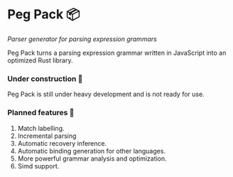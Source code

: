# Peg Pack 📦

*Parser generator for parsing expression grammars*

Peg Pack turns a parsing expression grammar written in JavaScript into an optimized Rust library.

### Under construction 🚧

Peg Pack is still under heavy development and is not ready for use.

### Planned features 🔮

1. Match labelling.
2. Incremental parsing
3. Automatic recovery inference.
4. Automatic binding generation for other languages.
5. More powerful grammar analysis and optimization.
6. Simd support.